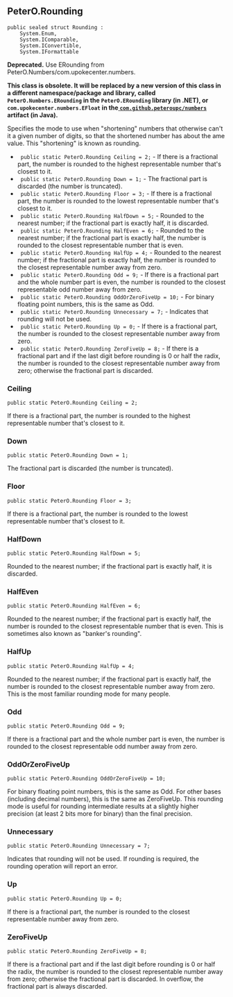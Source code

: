## PeterO.Rounding

    public sealed struct Rounding :
        System.Enum,
        System.IComparable,
        System.IConvertible,
        System.IFormattable

<b>Deprecated.</b> Use ERounding from PeterO.Numbers/com.upokecenter.numbers.

<b>This class is obsolete. It will be replaced by a new version of this class in a different namespace/package and library, called `PeterO.Numbers.ERounding` in the `PeterO.ERounding` library (in .NET), or `com.upokecenter.numbers.EFloat` in the<a href="https://github.com/peteroupc/numbers-java"> `com.github.peteroupc/numbers` </a>artifact (in Java).</b>

Specifies the mode to use when "shortening" numbers that otherwise can't it a given number of digits, so that the shortened number has about the ame value. This "shortening" is known as rounding.

* <code> public static PeterO.Rounding Ceiling = 2;</code> - If there is a fractional part, the number is rounded to the highest representable number that's closest to it.
* <code> public static PeterO.Rounding Down = 1;</code> - The fractional part is discarded (the number is truncated).
* <code> public static PeterO.Rounding Floor = 3;</code> - If there is a fractional part, the number is rounded to the lowest representable number that's closest to it.
* <code> public static PeterO.Rounding HalfDown = 5;</code> - Rounded to the nearest number; if the fractional part is exactly half, it is discarded.
* <code> public static PeterO.Rounding HalfEven = 6;</code> - Rounded to the nearest number; if the fractional part is exactly half, the number is rounded to the closest representable number that is even.
* <code> public static PeterO.Rounding HalfUp = 4;</code> - Rounded to the nearest number; if the fractional part is exactly half, the number is rounded to the closest representable number away from zero.
* <code> public static PeterO.Rounding Odd = 9;</code> - If there is a fractional part and the whole number part is even, the number is rounded to the closest representable odd number away from zero.
* <code> public static PeterO.Rounding OddOrZeroFiveUp = 10;</code> - For binary floating point numbers, this is the same as Odd.
* <code> public static PeterO.Rounding Unnecessary = 7;</code> - Indicates that rounding will not be used.
* <code> public static PeterO.Rounding Up = 0;</code> - If there is a fractional part, the number is rounded to the closest representable number away from zero.
* <code> public static PeterO.Rounding ZeroFiveUp = 8;</code> - If there is a fractional part and if the last digit before rounding is 0 or half the radix, the number is rounded to the closest representable number away from zero; otherwise the fractional part is discarded.

### Ceiling

    public static PeterO.Rounding Ceiling = 2;

If there is a fractional part, the number is rounded to the highest representable number that's closest to it.

### Down

    public static PeterO.Rounding Down = 1;

The fractional part is discarded (the number is truncated).

### Floor

    public static PeterO.Rounding Floor = 3;

If there is a fractional part, the number is rounded to the lowest representable number that's closest to it.

### HalfDown

    public static PeterO.Rounding HalfDown = 5;

Rounded to the nearest number; if the fractional part is exactly half, it is discarded.

### HalfEven

    public static PeterO.Rounding HalfEven = 6;

Rounded to the nearest number; if the fractional part is exactly half, the number is rounded to the closest representable number that is even. This is sometimes also known as "banker's rounding".

### HalfUp

    public static PeterO.Rounding HalfUp = 4;

Rounded to the nearest number; if the fractional part is exactly half, the number is rounded to the closest representable number away from zero. This is the most familiar rounding mode for many people.

### Odd

    public static PeterO.Rounding Odd = 9;

If there is a fractional part and the whole number part is even, the number is rounded to the closest representable odd number away from zero.

### OddOrZeroFiveUp

    public static PeterO.Rounding OddOrZeroFiveUp = 10;

For binary floating point numbers, this is the same as Odd. For other bases (including decimal numbers), this is the same as ZeroFiveUp. This rounding mode is useful for rounding intermediate results at a slightly higher precision (at least 2 bits more for binary) than the final precision.

### Unnecessary

    public static PeterO.Rounding Unnecessary = 7;

Indicates that rounding will not be used. If rounding is required, the rounding operation will report an error.

### Up

    public static PeterO.Rounding Up = 0;

If there is a fractional part, the number is rounded to the closest representable number away from zero.

### ZeroFiveUp

    public static PeterO.Rounding ZeroFiveUp = 8;

If there is a fractional part and if the last digit before rounding is 0 or half the radix, the number is rounded to the closest representable number away from zero; otherwise the fractional part is discarded. In overflow, the fractional part is always discarded.
